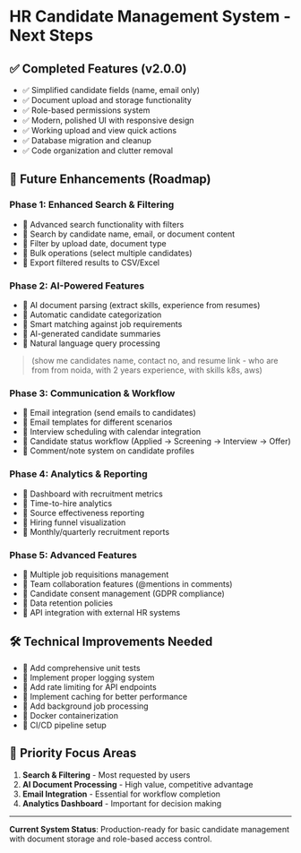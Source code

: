 # HR Candidate Management System - Next Steps

## ✅ Completed Features (v2.0.0)

- ✅ Simplified candidate fields (name, email only)
- ✅ Document upload and storage functionality
- ✅ Role-based permissions system
- ✅ Modern, polished UI with responsive design
- ✅ Working upload and view quick actions
- ✅ Database migration and cleanup
- ✅ Code organization and clutter removal

## 🚀 Future Enhancements (Roadmap)

### Phase 1: Enhanced Search & Filtering
- 🔄 Advanced search functionality with filters
- 🔄 Search by candidate name, email, or document content
- 🔄 Filter by upload date, document type
- 🔄 Bulk operations (select multiple candidates)
- 🔄 Export filtered results to CSV/Excel

### Phase 2: AI-Powered Features
- 🔄 AI document parsing (extract skills, experience from resumes)
- 🔄 Automatic candidate categorization
- 🔄 Smart matching against job requirements
- 🔄 AI-generated candidate summaries
- 🔄 Natural language query processing 
> (show me candidates name, contact no, and resume link - who are from from noida, with 2 years experience, with skills k8s, aws)

### Phase 3: Communication & Workflow
- 🔄 Email integration (send emails to candidates)
- 🔄 Email templates for different scenarios
- 🔄 Interview scheduling with calendar integration
- 🔄 Candidate status workflow (Applied → Screening → Interview → Offer)
- 🔄 Comment/note system on candidate profiles

### Phase 4: Analytics & Reporting
- 🔄 Dashboard with recruitment metrics
- 🔄 Time-to-hire analytics
- 🔄 Source effectiveness reporting
- 🔄 Hiring funnel visualization
- 🔄 Monthly/quarterly recruitment reports

### Phase 5: Advanced Features
- 🔄 Multiple job requisitions management
- 🔄 Team collaboration features (@mentions in comments)
- 🔄 Candidate consent management (GDPR compliance)
- 🔄 Data retention policies
- 🔄 API integration with external HR systems

## 🛠️ Technical Improvements Needed

- 🔄 Add comprehensive unit tests
- 🔄 Implement proper logging system
- 🔄 Add rate limiting for API endpoints
- 🔄 Implement caching for better performance
- 🔄 Add background job processing
- 🔄 Docker containerization
- 🔄 CI/CD pipeline setup

## 🎯 Priority Focus Areas

1. **Search & Filtering** - Most requested by users
2. **AI Document Processing** - High value, competitive advantage
3. **Email Integration** - Essential for workflow completion
4. **Analytics Dashboard** - Important for decision making

---

**Current System Status**: Production-ready for basic candidate management with document storage and role-based access control.
